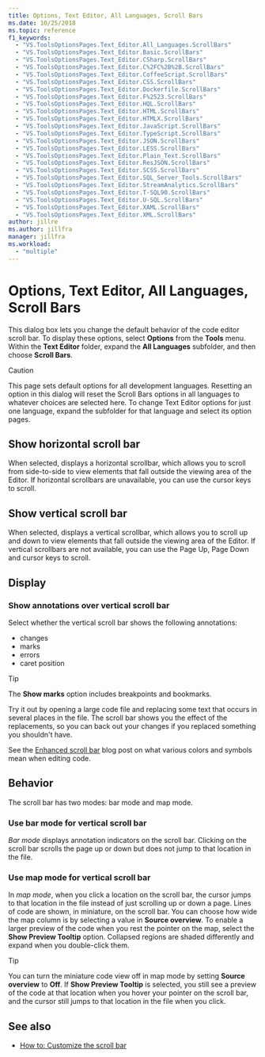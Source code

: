 ```yaml
---
title: Options, Text Editor, All Languages, Scroll Bars
ms.date: 10/25/2018
ms.topic: reference
f1_keywords:
  - "VS.ToolsOptionsPages.Text_Editor.All_Languages.ScrollBars"
  - "VS.ToolsOptionsPages.Text_Editor.Basic.ScrollBars"
  - "VS.ToolsOptionsPages.Text_Editor.CSharp.ScrollBars"
  - "VS.ToolsOptionsPages.Text_Editor.C%2FC%2B%2B.ScrollBars"
  - "VS.ToolsOptionsPages.Text_Editor.CoffeeScript.ScrollBars"
  - "VS.ToolsOptionsPages.Text_Editor.CSS.ScrollBars"
  - "VS.ToolsOptionsPages.Text_Editor.Dockerfile.ScrollBars"
  - "VS.ToolsOptionsPages.Text_Editor.F%2523.ScrollBars"
  - "VS.ToolsOptionsPages.Text_Editor.HQL.ScrollBars"
  - "VS.ToolsOptionsPages.Text_Editor.HTML.ScrollBars"
  - "VS.ToolsOptionsPages.Text_Editor.HTMLX.ScrollBars"
  - "VS.ToolsOptionsPages.Text_Editor.JavaScript.ScrollBars"
  - "VS.ToolsOptionsPages.Text_Editor.TypeScript.ScrollBars"
  - "VS.ToolsOptionsPages.Text_Editor.JSON.ScrollBars"
  - "VS.ToolsOptionsPages.Text_Editor.LESS.ScrollBars"
  - "VS.ToolsOptionsPages.Text_Editor.Plain_Text.ScrollBars"
  - "VS.ToolsOptionsPages.Text_Editor.ResJSON.ScrollBars"
  - "VS.ToolsOptionsPages.Text_Editor.SCSS.ScrollBars"
  - "VS.ToolsOptionsPages.Text_Editor.SQL_Server_Tools.ScrollBars"
  - "VS.ToolsOptionsPages.Text_Editor.StreamAnalytics.ScrollBars"
  - "VS.ToolsOptionsPages.Text_Editor.T-SQL90.ScrollBars"
  - "VS.ToolsOptionsPages.Text_Editor.U-SQL.ScrollBars"
  - "VS.ToolsOptionsPages.Text_Editor.XAML.ScrollBars"
  - "VS.ToolsOptionsPages.Text_Editor.XML.ScrollBars"
author: jillre
ms.author: jillfra
manager: jillfra
ms.workload:
  - "multiple"
---
```

# Options, Text Editor, All Languages, Scroll Bars
This dialog box lets you change the default behavior of the code editor scroll bar. To display these options, select **Options** from the **Tools** menu. Within the **Text Editor** folder, expand the **All Languages** subfolder, and then choose **Scroll Bars**.

> [!CAUTION]
> This page sets default options for all development languages. Resetting an option in this dialog will reset the Scroll Bars options in all languages to whatever choices are selected here. To change Text Editor options for just one language, expand the subfolder for that language and select its option pages.

## Show horizontal scroll bar

When selected, displays a horizontal scrollbar, which allows you to scroll from side-to-side to view elements that fall outside the viewing area of the Editor. If horizontal scrollbars are unavailable, you can use the cursor keys to scroll.

## Show vertical scroll bar

When selected, displays a vertical scrollbar, which allows you to scroll up and down to view elements that fall outside the viewing area of the Editor. If vertical scrollbars are not available, you can use the Page Up, Page Down and cursor keys to scroll.

## Display

### Show annotations over vertical scroll bar

Select whether the vertical scroll bar shows the following annotations:

- changes
- marks
- errors
- caret position

> [!TIP]
> The **Show marks** option includes breakpoints and bookmarks.

Try it out by opening a large code file and replacing some text that occurs in several places in the file. The scroll bar shows you the effect of the replacements, so you can back out your changes if you replaced something you shouldn't have.

See the [Enhanced scroll bar](https://blogs.msdn.microsoft.com/cdnstudents/2014/01/21/visual-studio-tips-and-tricks-enhanced-scroll-bar/) blog post on what various colors and symbols mean when editing code.

## Behavior

The scroll bar has two modes: bar mode and map mode.

### Use bar mode for vertical scroll bar

*Bar mode* displays annotation indicators on the scroll bar. Clicking on the scroll bar scrolls the page up or down but does not jump to that location in the file.

### Use map mode for vertical scroll bar

In *map mode*, when you click a location on the scroll bar, the cursor jumps to that location in the file instead of just scrolling up or down a page. Lines of code are shown, in miniature, on the scroll bar. You can choose how wide the map column is by selecting a value in **Source overview**. To enable a larger preview of the code when you rest the pointer on the map, select the **Show Preview Tooltip** option. Collapsed regions are shaded differently and expand when you double-click them.

> [!TIP]
> You can turn the miniature code view off in map mode by setting **Source overview** to **Off**. If **Show Preview Tooltip** is selected, you still see a preview of the code at that location when you hover your pointer on the scroll bar, and the cursor still jumps to that location in the file when you click.

## See also

- [How to: Customize the scroll bar](../how-to-track-your-code-by-customizing-the-scrollbar.md)
